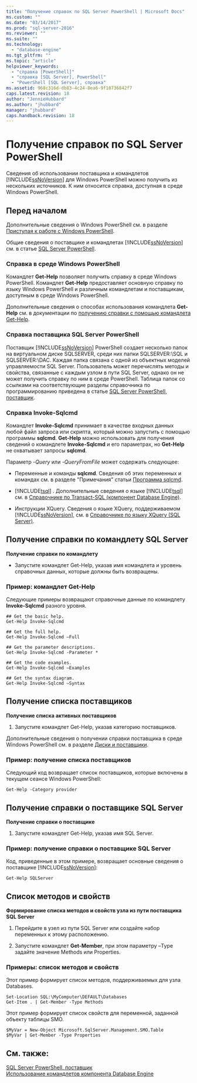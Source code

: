 ```yaml
---
title: "Получение справок по SQL Server PowerShell | Microsoft Docs"
ms.custom: ""
ms.date: "03/14/2017"
ms.prod: "sql-server-2016"
ms.reviewer: ""
ms.suite: ""
ms.technology: 
  - "database-engine"
ms.tgt_pltfrm: ""
ms.topic: "article"
helpviewer_keywords: 
  - "справка [PowerShell]"
  - "справка [SQL Server], PowerShell"
  - "PowerShell [SQL Server], справка"
ms.assetid: 968c316d-db83-4c24-8ea6-9f18736842f7
caps.latest.revision: 18
author: "JennieHubbard"
ms.author: "jhubbard"
manager: "jhubbard"
caps.handback.revision: 18
---
```

# Получение справок по SQL Server PowerShell
  Сведения об использовании поставщика и командлетов [!INCLUDE[ssNoVersion](../../includes/ssnoversion-md.md)] для Windows PowerShell можно получить из нескольких источников. К ним относится справка, доступная в среде Windows PowerShell.  
  
## Перед началом  
 Дополнительные сведения о Windows PowerShell см. в разделе [Приступая к работе с Windows PowerShell](http://go.microsoft.com/fwlink/?LinkId=217083).  
  
 Общие сведения о поставщике и командлетах [!INCLUDE[ssNoVersion](../../includes/ssnoversion-md.md)] см. в статье [SQL Server PowerShell](../../relational-databases/scripting/sql-server-powershell.md).  
  
### Справка в среде Windows PowerShell  
 Командлет **Get-Help** позволяет получить справку в среде Windows PowerShell. Командлет **Get-Help** предоставляет основную справку по языку Windows PowerShell и различным командлетам и поставщикам, доступным в среде Windows PowerShell.  
  
 Дополнительные сведения о способах использования командлета **Get-Help** см. в документации по [получению справки с помощью командлета Get-Help](http://go.microsoft.com/fwlink/?LinkId=102136).  
  
### Справка поставщика SQL Server PowerShell  
 Поставщик [!INCLUDE[ssNoVersion](../../includes/ssnoversion-md.md)] PowerShell создает несколько папок на виртуальном диске SQLSERVER, среди них папки SQLSERVER:\SQL и SQLSERVER:\DAC. Каждая папка связана с одной из объектных моделей управляемости SQL Server. Пользователь может перечислять методы и свойства, связанные с каждым узлом в пути SQL Server, однако он не может получить справку по ним в среде PowerShell. Таблица папок со ссылками на соответствующие разделы справочника по программированию приведена в статье [SQL Server PowerShell, поставщик](../../relational-databases/scripting/sql-server-powershell-provider.md).  
  
### Справка Invoke-Sqlcmd  
 Командлет **Invoke-Sqlcmd** принимает в качестве входных данных любой файл запроса или скрипта, который можно запустить с помощью программы **sqlcmd**. **Get-Help** можно использовать для получения сведений о командлете **Invoke-Sqlcmd** и его параметрах, но **Get-Help** не охватывает запросы **sqlcmd**.  
  
 Параметр *-Query* или *-QueryFromFile* может содержать следующее:  
  
-   Переменные и команды **sqlcmd**. Сведения об этих переменных и командах см. в разделе "Примечания" статьи [Программа sqlcmd](../../tools/sqlcmd-utility.md).  
  
-   [!INCLUDE[tsql](../../includes/tsql-md.md)] . Дополнительные сведения о языке [!INCLUDE[tsql](../../includes/tsql-md.md)] см. в [Справочнике по Transact-SQL (компонент Database Engine)](../../t-sql/transact-sql-reference-database-engine.md).  
  
-   Инструкции XQuery. Сведения о языке XQuery, поддерживаемом [!INCLUDE[ssNoVersion](../../includes/ssnoversion-md.md)], см. в [Справочнике по языку XQuery (SQL Server)](../../xquery/xquery-language-reference-sql-server.md).  
  
## Получение справки по командлету SQL Server  
 **Получение справки по командлету**  
  
-   Запустите командлет Get-Help, указав имя командлета и уровень справочных данных, которые должны быть возвращены.  
  
### Пример: командлет Get-Help  
 Следующие примеры возвращают справочные данные по командлету **Invoke-Sqlcmd** разного уровня.  
  
```  
## Get the basic help.  
Get-Help Invoke-Sqlcmd  
  
## Get the full help.  
Get-Help Invoke-Sqlcmd –Full  
  
## Get the parameter descriptions.  
Get-Help Invoke-Sqlcmd -Parameter *  
  
## Get the code examples.  
Get-Help Invoke-Sqlcmd –Examples  
  
## Get the syntax diagram.  
Get-Help Invoke-Sqlcmd –Syntax  
```  
  
## Получение списка поставщиков  
 **Получение списка активных поставщиков**  
  
1.  Запустите командлет Get-Help, указав категорию поставщиков.  
  
 Дополнительные сведения о получении справки поставщика в среде Windows PowerShell см. в разделе [Диски и поставщики](http://go.microsoft.com/fwlink/?LinkId=102137).  
  
### Пример: получение списка поставщиков  
 Следующий код возвращает список поставщиков, которые включены в текущем сеансе Windows PowerShell:  
  
```  
Get-Help -Category provider  
```  
  
## Получение справки о поставщике SQL Server  
 **Получение справки о поставщике**  
  
1.  Запустите командлет Get-Help, указав имя SQL Server.  
  
### Пример: получение справки о поставщике SQL Server  
 Код, приведенные в этом примере, возвращает основные сведения о поставщике [!INCLUDE[ssNoVersion](../../includes/ssnoversion-md.md)]:  
  
```  
Get-Help SQLServer  
```  
  
## Список методов и свойств  
 **Формирование списка методов и свойств узла из пути поставщика SQL Server**  
  
1.  Перейдите в узел из пути SQL Server или создайте набор переменных к этому расположению.  
  
2.  Запустите командлет **Get-Member**, при этом параметру –Type задайте значение Methods или Properties.  
  
### Примеры: список методов и свойств  
 Этот пример формирует список методов, поддерживаемых для узла Databases.  
  
```  
Set-Location SQL:\MyComputer\DEFAULT\Databases  
Get-Item . | Get-Member -Type Methods  
```  
  
 Этот пример формирует список свойств для переменной, заданной объекту таблицы SMO.  
  
```  
$MyVar = New-Object Microsoft.SqlServer.Management.SMO.Table  
$MyVar | Get-Member -Type Properties  
```  
  
## См. также:  
 [SQL Server PowerShell, поставщик](../../relational-databases/scripting/sql-server-powershell-provider.md)   
 [Использование командлетов компонента Database Engine](../../relational-databases/scripting/use-the-database-engine-cmdlets.md)  
  
  